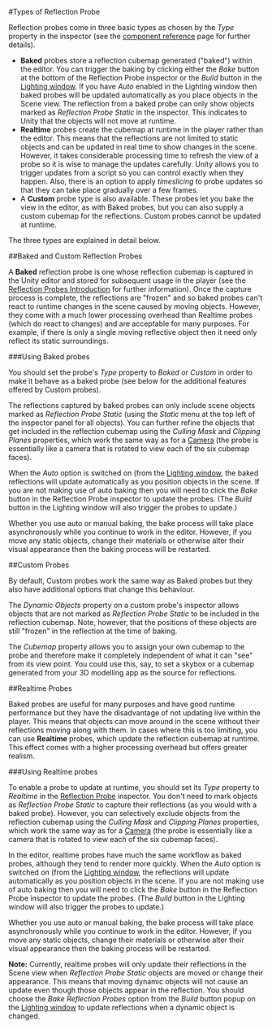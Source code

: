 #Types of Reflection Probe

Reflection probes come in three basic types as chosen by the _Type_ property in the inspector (see the [component reference](class-ReflectionProbe) page for further details).

* **Baked** probes store a reflection cubemap generated ("baked") within the editor. You can trigger the baking by clicking either the _Bake_ button at the bottom of the Reflection Probe inspector or the _Build_ button in the [Lighting window](GlobalIllumination). If you have _Auto_ enabled in the Lighting window then baked probes will be updated automatically as you place objects in the Scene view. The reflection from a baked probe can only show objects marked as _Reflection Probe Static_ in the inspector. This indicates to Unity that the objects will not move at runtime.
* **Realtime** probes create the cubemap at runtime in the player rather than the editor. This means that the reflections are not limited to static objects and can be updated in real time to show changes in the scene. However, it takes considerable processing time to refresh the view of a probe so it is wise to manage the updates carefully. Unity allows you to trigger updates from a script so you can control exactly when they happen. Also, there is an option to apply _timeslicing_ to probe updates so that they can take place gradually over a few frames.
* A **Custom** probe type is also available. These probes let you bake the view in the editor, as with Baked probes, but you can also supply a custom cubemap for the reflections. Custom probes cannot be updated at runtime.

The three types are explained in detail below.


##Baked and Custom Reflection Probes

A **Baked** reflection probe is one whose reflection cubemap is captured in the Unity editor and stored for subsequent usage in the player (see the [Reflection Probes Introduction](ReflectionProbes) for further information). Once the capture process is complete, the reflections are "frozen" and so baked probes can't react to runtime changes in the scene caused by moving objects. However, they come with a much lower processing overhead than Realtime probes (which do react to changes) and are acceptable for many purposes. For example, if there is only a single moving reflective object then it need only reflect its static surroundings.


###Using Baked probes

You should set the probe's _Type_ property to _Baked_ or _Custom_ in order to make it behave as a baked probe (see below for the additional features offered by Custom probes).

The reflections captured by baked probes can only include scene objects marked as _Reflection Probe Static_ (using the _Static_ menu at the top left of the inspector panel for all objects). You can further refine the objects that get included in the reflection cubemap using the _Culling Mask_ and _Clipping Planes_ properties, which work the same way as for a [Camera](class-Camera) (the probe is essentially like a camera that is rotated to view each of the six cubemap faces).


When the _Auto_ option is switched on (from the [Lighting window](GlobalIllumination), the baked reflections will update automatically  as you position objects in the scene. If you are not making use of auto baking then you will need to click the _Bake_ button in the Reflection Probe inspector to update the probes. (The _Build_ button in the Lighting window will also trigger the probes to update.)

Whether you use auto or manual baking, the bake process will take place asynchronously while you continue to work in the editor. However, if you move any static objects, change their materials or otherwise alter their visual appearance then the baking process will be restarted.


##Custom Probes

By default, Custom probes work the same way as Baked probes but they also have additional options that change this behaviour. 

The _Dynamic Objects_ property on a custom probe's inspector allows objects that are not marked as _Reflection Probe Static_ to be included in the reflection cubemap. Note, however, that the positions of these objects are still "frozen" in the reflection at the time of baking.

The _Cubemap_ property allows you to assign your own cubemap to the probe and therefore make it completely independent of what it can "see" from its view point. You could use this, say, to set a skybox or a cubemap generated from your 3D modelling app as the source for reflections.


##Realtime Probes

Baked probes are useful for many purposes and have good runtime performance but they have the disadvantage of not updating live within the player. This means that objects can move around in the scene without their reflections moving along with them. In cases where this is too limiting, you can use **Realtime** probes, which update the reflection cubemap at runtime. This effect comes with a higher processing overhead but offers greater realism.

###Using Realtime probes

To enable a probe to update at runtime, you should set its _Type_ property to _Realtime_ in the [Reflection Probe](class-ReflectionProbe) inspector. You don't need to mark objects as _Reflection Probe Static_ to capture their reflections (as you would with a baked probe). However, you can selectively exclude objects from the reflection cubemap using the _Culling Mask_ and _Clipping Planes_ properties, which work the same way as for a [Camera](class-Camera) (the probe is essentially like a camera that is rotated to view each of the six cubemap faces).

In the editor, realtime probes have much the same workflow as baked probes, although they tend to render more quickly. When the _Auto_ option is switched on (from the [Lighting window](GlobalIllumination), the reflections will update automatically as you position objects in the scene. If you are not making use of auto baking then you will need to click the _Bake_ button in the Reflection Probe inspector to update the probes. (The _Build_ button in the Lighting window will also trigger the probes to update.)

Whether you use auto or manual baking, the bake process will take place asynchronously while you continue to work in the editor. However, if you move any static objects, change their materials or otherwise alter their visual appearance then the baking process will be restarted.

**Note:** Currently, realtime probes will only update their reflections in the Scene view when _Reflection Probe Static_ objects are moved or change their appearance. This means that moving dynamic objects will not cause an update even though those objects appear in the reflection. You should choose the _Bake Reflection Probes_ option from the _Build_ button popup on the [Lighting window](GlobalIllumination) to update reflections when a dynamic object is changed.


